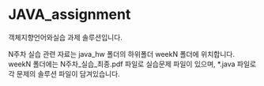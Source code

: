 # JAVA_assignment
객체지향언어와실습 과제 솔루션입니다.

N주차 실습 관련 자료는 java_hw 폴더의 하위폴더 weekN 폴더에 위치합니다.
weekN 폴더에는 N주차_실습_최종.pdf 파일로 실습문제 파일이 있으며,
*.java 파일로 각 문제의 솔루션 파일이 담겨있습니다.
